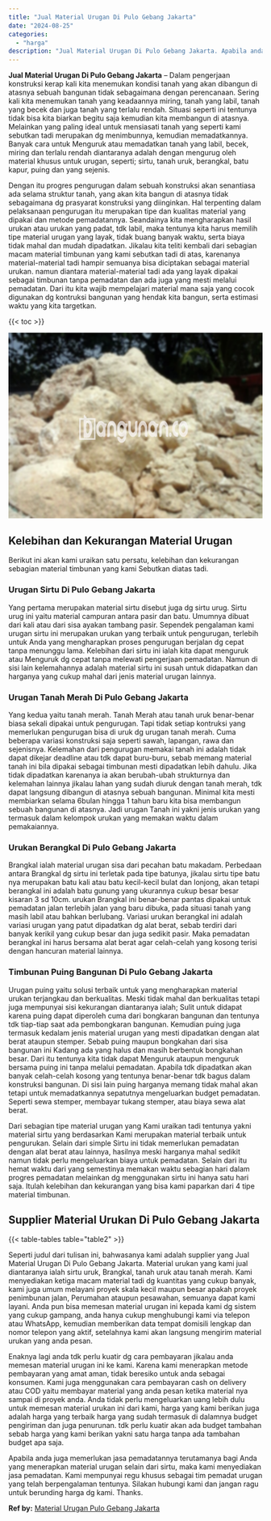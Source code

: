```yaml
---
title: "Jual Material Urugan Di Pulo Gebang Jakarta"
date: "2024-08-25"
categories: 
  - "harga"
description: "Jual Material Urugan Di Pulo Gebang Jakarta. Apabila anda juga memerlukan jasa pemadatannya terutamanya bagi Anda yang menerapkan material urugan selain dari..."
---
```


**Jual Material Urugan Di Pulo Gebang Jakarta** – Dalam pengerjaan konstruksi kerap kali kita menemukan kondisi tanah yang akan dibangun di atasnya sebuah bangunan tidak sebagaimana dengan perencanaan. Sering kali kita menemukan tanah yang keadaannya miring, tanah yang labil, tanah yang becek dan juga tanah yang terlalu rendah. Situasi seperti ini tentunya tidak bisa kita biarkan begitu saja kemudian kita membangun di atasnya. Melainkan yang paling ideal untuk mensiasati tanah yang seperti kami sebutkan tadi merupakan dg menimbunnya, kemudian memadatkannya. Banyak cara untuk Menguruk atau memadatkan tanah yang labil, becek, miring dan terlalu rendah diantaranya adalah dengan mengurug oleh material khusus untuk urugan, seperti; sirtu, tanah uruk, berangkal, batu kapur, puing dan yang sejenis.

Dengan itu progres pengurugan dalam sebuah konstruksi akan senantiasa ada selama struktur tanah, yang akan kita bangun di atasnya tidak sebagaimana dg prasyarat konstruksi yang diinginkan. Hal terpenting dalam pelaksanaan pengurugan itu merupakan tipe dan kualitas material yang dipakai dan metode pemadatannya. Seandainya kita mengharapkan hasil urukan atau urukan yang padat, tdk labil, maka tentunya kita harus memilih tipe material urugan yang layak, tidak buang banyak waktu, serta biaya tidak mahal dan mudah dipadatkan. Jikalau kita teliti kembali dari sebagian macam material timbunan yang kami sebutkan tadi di atas, karenanya material-material tadi hampir semuanya bisa diciptakan sebagai material urukan. namun diantara material-material tadi ada yang layak dipakai sebagai timbunan tanpa pemadatan dan ada juga yang mesti melalui pemadatan. Dari itu kita wajib mempelajari material mana saja yang cocok digunakan dg kontruksi bangunan yang hendak kita bangun, serta estimasi waktu yang kita targetkan.

{{< toc >}}

![Jual Material Urugan Di Pulo Gebang Jakarta](/images/jual-urugan-28.png)

## Kelebihan dan Kekurangan Material Urugan

Berikut ini akan kami uraikan satu persatu, kelebihan dan kekurangan sebagian material timbunan yang kami Sebutkan diatas tadi.

### Urugan Sirtu Di Pulo Gebang Jakarta

Yang pertama merupakan material sirtu disebut juga dg sirtu urug. Sirtu urug ini yaitu material campuran antara pasir dan batu. Umumnya dibuat dari kali atau dari sisa ayakan tambang pasir. Sependek pengalaman kami urugan sirtu ini merupakan urukan yang terbaik untuk pengurugan, terlebih untuk Anda yang mengharapkan proses pengurugan berjalan dg cepat tanpa menunggu lama. Kelebihan dari sirtu ini ialah kita dapat menguruk atau Menguruk dg cepat tanpa melewati pengerjaan pemadatan. Namun di sisi lain kelemahannya adalah material sirtu ini susah untuk didapatkan dan harganya yang cukup mahal dari jenis material urugan lainnya.

### Urugan Tanah Merah Di Pulo Gebang Jakarta

Yang kedua yaitu tanah merah. Tanah Merah atau tanah uruk benar-benar biasa sekali dipakai untuk pengurugan. Tapi tidak setiap kontruksi yang memerlukan pengurugan bisa di uruk dg urugan tanah merah. Cuma beberapa variasi konstruksi saja seperti sawah, lapangan, rawa dan sejenisnya. Kelemahan dari pengurugan memakai tanah ini adalah tidak dapat dikejar deadline atau tdk dapat buru-buru, sebab memang material tanah ini bila dipakai sebagai timbunan mesti dipadatkan lebih dahulu. Jika tidak dipadatkan karenanya ia akan berubah-ubah strukturnya dan kelemahan lainnya jikalau lahan yang sudah diuruk dengan tanah merah, tdk dapat langsung dibangun di atasnya sebuah bangunan. Minimal kita mesti membiarkan selama 6bulan hingga 1 tahun baru kita bisa membangun sebuah bangunan di atasnya. Jadi urugan Tanah ini yakni jenis urukan yang termasuk dalam kelompok urukan yang memakan waktu dalam pemakaiannya.

### Urukan Berangkal Di Pulo Gebang Jakarta

Brangkal ialah material urugan sisa dari pecahan batu makadam. Perbedaan antara Brangkal dg sirtu ini terletak pada tipe batunya, jikalau sirtu tipe batu nya merupakan batu kali atau batu kecil-kecil bulat dan lonjong, akan tetapi berangkal ini adalah batu gunung yang ukurannya cukup besar besar kisaran 3 sd 10cm. urukan Brangkal ini benar-benar pantas dipakai untuk pemadatan jalan terlebih jalan yang baru dibuka, pada situasi tanah yang masih labil atau bahkan berlubang. Variasi urukan berangkal ini adalah variasi urugan yang patut dipadatkan dg alat berat, sebab terdiri dari banyak kerikil yang cukup besar dan juga sedikit pasir. Maka pemadatan berangkal ini harus bersama alat berat agar celah-celah yang kosong terisi dengan hancuran material lainnya.

### Timbunan Puing Bangunan Di Pulo Gebang Jakarta

Urugan puing yaitu solusi terbaik untuk yang mengharapkan material urukan terjangkau dan berkualitas. Meski tidak mahal dan berkualitas tetapi juga mempunyai sisi kekurangan diantaranya ialah; Sulit untuk didapat karena puing dapat diperoleh cuma dari bongkaran bangunan dan tentunya tdk tiap-tiap saat ada pembongkaran bangunan. Kemudian puing juga termasuk kedalam jenis material urugan yang mesti dipadatkan dengan alat berat ataupun stemper. Sebab puing maupun bongkahan dari sisa bangunan ini Kadang ada yang halus dan masih berbentuk bongkahan besar. Dari itu tentunya kita tidak dapat Menguruk ataupun menguruk bersama puing ini tanpa melalui pemadatan. Apabila tdk dipadatkan akan banyak celah-celah kosong yang tentunya benar-benar tdk bagus dalam konstruksi bangunan. Di sisi lain puing harganya memang tidak mahal akan tetapi untuk memadatkannya sepatutnya mengeluarkan budget pemadatan. Seperti sewa stemper, membayar tukang stemper, atau biaya sewa alat berat.

Dari sebagian tipe material urugan yang Kami uraikan tadi tentunya yakni material sirtu yang berdasarkan Kami merupakan material terbaik untuk pengurukan. Selain dari simple Sirtu ini tidak memerlukan pemadatan dengan alat berat atau lainnya, hasilnya meski harganya mahal sedikit namun tidak perlu mengeluarkan biaya untuk pemadatan. Selain dari itu hemat waktu dari yang semestinya memakan waktu sebagian hari dalam progres pemadatan melainkan dg menggunakan sirtu ini hanya satu hari saja. Itulah kelebihan dan kekurangan yang bisa kami paparkan dari 4 tipe material timbunan.

## Supplier Material Urukan Di Pulo Gebang Jakarta

{{< table-tables table="table2" >}}

Seperti judul dari tulisan ini, bahwasanya kami adalah supplier yang Jual Material Urugan Di Pulo Gebang Jakarta. Material urukan yang kami jual diantaranya ialah sirtu uruk, Brangkal, tanah uruk atau tanah merah. Kami menyediakan ketiga macam material tadi dg kuantitas yang cukup banyak, kami juga umum melayani proyek skala kecil maupun besar apakah proyek penimbunan jalan, Perumahan ataupun pesawahan, semuanya dapat kami layani. Anda pun bisa memesan material urugan ini kepada kami dg sistem yang cukup gampang, anda hanya cukup menghubungi kami via telepon atau WhatsApp, kemudian memberikan data tempat domisili lengkap dan nomor telepon yang aktif, setelahnya kami akan langsung mengirim material urukan yang anda pesan.

Enaknya lagi anda tdk perlu kuatir dg cara pembayaran jikalau anda memesan material urugan ini ke kami. Karena kami menerapkan metode pembayaran yang amat aman, tidak beresiko untuk anda sebagai konsumen. Kami juga menggunakan cara pembayaran cash on delivery atau COD yaitu membayar material yang anda pesan ketika material nya sampai di proyek anda. Anda tidak perlu mengeluarkan uang lebih dulu untuk memesan material urukan ini dari kami, harga yang kami berikan juga adalah harga yang terbaik harga yang sudah termasuk di dalamnya budget pengiriman dan juga penurunan. tdk perlu kuatir akan ada budget tambahan sebab harga yang kami berikan yakni satu harga tanpa ada tambahan budget apa saja.

Apabila anda juga memerlukan jasa pemadatannya terutamanya bagi Anda yang menerapkan material urugan selain dari sirtu, maka kami menyediakan jasa pemadatan. Kami mempunyai regu khusus sebagai tim pemadat urugan yang telah berpengalaman tentunya. Silakan hubungi kami dan jangan ragu untuk berunding harga dg kami. Thanks.

**Ref by:** [Material Urugan Pulo Gebang Jakarta](https://id.wikipedia.org/wiki/Material)
